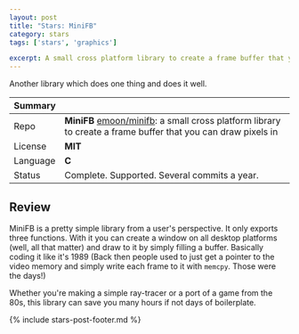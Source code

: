 ```yaml
---
layout: post
title: "Stars: MiniFB"
category: stars
tags: ['stars', 'graphics']

excerpt: A small cross platform library to create a frame buffer that you can draw pixels in
---
```


Another library which does one thing and does it well.

| Summary | |
|---|---|
| Repo     | **MiniFB** [emoon/minifb](https://github.com/emoon/minifb): a small cross platform library to create a frame buffer that you can draw pixels in |
| License  | **MIT** |
| Language | **C** |
| Status   | Complete. Supported. Several commits a year. |

## Review

MiniFB is a pretty simple library from a user's perspective. It only exports three functions. With it you can create a window on all desktop platforms (well, all that matter) and draw to it by simply filling a buffer. Basically coding it like it's 1989 (Back then people used to just get a pointer to the video memory and simply write each frame to it with `memcpy`. Those were the days!)

Whether you're making a simple ray-tracer or a port of a game from the 80s, this library can save you many hours if not days of boilerplate.

{% include stars-post-footer.md %}
